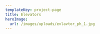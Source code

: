 ```yaml
---
templateKey: project-page
title: Elevators
heroImage:
  url: /images/uploads/evlavtor_ph_1.jpg
---
```



